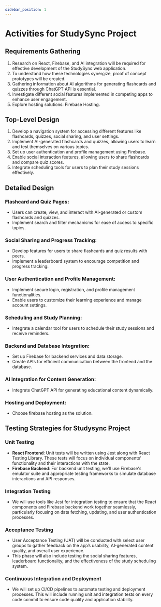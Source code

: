 ```yaml
---
sidebar_position: 1
---
```


# Activities for StudySync Project

## Requirements Gathering
1. Research on React, Firebase, and AI integration will be required for effective development of the StudySync web application.
2. To understand how these technologies synergize, proof of concept prototypes will be created.
3. Gathering information about AI algorithms for generating flashcards and quizzes through ChatGPT API is essential.
4. Investigate different social features implemented in competing apps to enhance user engagement.
5. Explore hosting solutions: Firebase Hosting.


## Top-Level Design
1. Develop a navigation system for accessing different features like flashcards, quizzes, social sharing, and user settings.
2. Implement AI-generated flashcards and quizzes, allowing users to learn and test themselves on various topics.
3. Set up user authentication and profile management using Firebase.
4. Enable social interaction features, allowing users to share flashcards and compare quiz scores.
5. Integrate scheduling tools for users to plan their study sessions effectively.

## Detailed Design
### Flashcard and Quiz Pages:
  - Users can create, view, and interact with AI-generated or custom flashcards and quizzes.
  - Implement search and filter mechanisms for ease of access to specific topics.

### Social Sharing and Progress Tracking:
  - Develop features for users to share flashcards and quiz results with peers.
  - Implement a leaderboard system to encourage competition and progress tracking.

### User Authentication and Profile Management:
  - Implement secure login, registration, and profile management functionalities.
  - Enable users to customize their learning experience and manage account settings.

### Scheduling and Study Planning:
  - Integrate a calendar tool for users to schedule their study sessions and receive reminders.

### Backend and Database Integration:
  - Set up Firebase for backend services and data storage.
  - Create APIs for efficient communication between the frontend and the database.

### AI Integration for Content Generation:
  - Integrate ChatGPT API for generating educational content dynamically.

### Hosting and Deployment:
  - Choose firebase hosting as the solution.



## Testing Strategies for Studysync Project

### Unit Testing

- **React Frontend**: Unit tests will be written using Jest along with React Testing Library. These tests will focus on individual components' functionality and their interactions with the state.
- **Firebase Backend**: For backend unit testing, we'll use Firebase's emulator suite and appropriate testing frameworks to simulate database interactions and API responses.

### Integration Testing

- We will use tools like Jest for integration testing to ensure that the React components and Firebase backend work together seamlessly, particularly focusing on data fetching, updating, and user authentication processes.

### Acceptance Testing

- User Acceptance Testing (UAT) will be conducted with select user groups to gather feedback on the app’s usability, AI-generated content quality, and overall user experience.
- This phase will also include testing the social sharing features, leaderboard functionality, and the effectiveness of the study scheduling system.

### Continuous Integration and Deployment

- We will set up CI/CD pipelines to automate testing and deployment processes. This will include running unit and integration tests on every code commit to ensure code quality and application stability.


